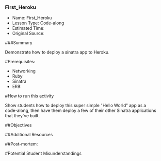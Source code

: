 ### First_Heroku
* Name: First_Heroku
* Lesson Type: Code-along
* Estimated Time: 
* Original Source:

###Summary

Demonstrate how to deploy a sinatra app to Heroku.

#Prerequisites:
- Networking
- Ruby
- Sinatra
- ERB

#How to run this activity

Show students how to deploy this super simple "Hello World" app as a code-along, then have them deploy a few of their other Sinatra applications that they've built.

##Objectives


##Additional Resources


##Post-mortem:

#Potential Student Misunderstandings